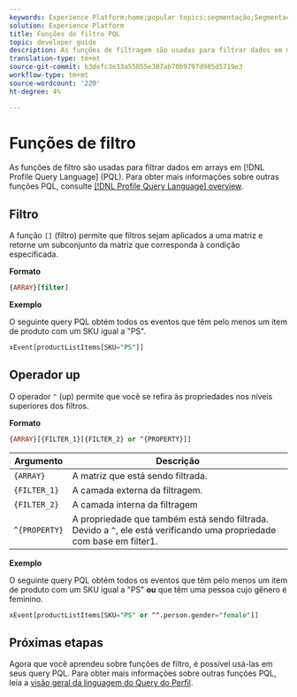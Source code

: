 ```yaml
---
keywords: Experience Platform;home;popular topics;segmentação;Segmentação;Serviço de segmentação;pql;PQL;Idioma do Query do Perfil;funções de filtro;filter;
solution: Experience Platform
title: Funções do filtro PQL
topic: developer guide
description: As funções de filtragem são usadas para filtrar dados em matrizes na Linguagem de Query do Perfil (PQL).
translation-type: tm+mt
source-git-commit: b3defc3e33a55855e307ab70b9797d985d5719e3
workflow-type: tm+mt
source-wordcount: '220'
ht-degree: 4%

---
```



# Funções de filtro

As funções de filtro são usadas para filtrar dados em arrays em [!DNL Profile Query Language] (PQL). Para obter mais informações sobre outras funções PQL, consulte [[!DNL Profile Query Language] overview](./overview.md).

## Filtro

A função `[]` (filtro) permite que filtros sejam aplicados a uma matriz e retorne um subconjunto da matriz que corresponda à condição especificada.

**Formato**

```sql
{ARRAY}[filter]
```

**Exemplo**

O seguinte query PQL obtém todos os eventos que têm pelo menos um item de produto com um SKU igual a &quot;PS&quot;.

```sql
xEvent[productListItems[SKU="PS"]]
```

## Operador up

O operador `^` (up) permite que você se refira às propriedades nos níveis superiores dos filtros.

**Formato**

```sql
{ARRAY}[{FILTER_1}[{FILTER_2} or ^{PROPERTY}]]
```

| Argumento | Descrição |
| -------- | ----------- |
| `{ARRAY}` | A matriz que está sendo filtrada. |
| `{FILTER_1}` | A camada externa da filtragem. |
| `{FILTER_2}` | A camada interna da filtragem |
| `^{PROPERTY}` | A propriedade que também está sendo filtrada. Devido a `^`, ele está verificando uma propriedade com base em filter1. |

**Exemplo**

O seguinte query PQL obtém todos os eventos que têm pelo menos um item de produto com um SKU igual a &quot;PS&quot; **ou** que têm uma pessoa cujo gênero é feminino.

```sql
xEvent[productListItems[SKU="PS" or ^^.person.gender="female"]]
```

## Próximas etapas

Agora que você aprendeu sobre funções de filtro, é possível usá-las em seus query PQL. Para obter mais informações sobre outras funções PQL, leia a [visão geral da linguagem do Query do Perfil](./overview.md).
